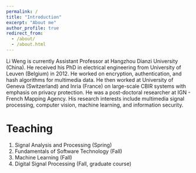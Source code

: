 ```yaml
---
permalink: /
title: "Introduction"
excerpt: "About me"
author_profile: true
redirect_from: 
  - /about/
  - /about.html
---
```


Li Weng is currently Assistant Professor at Hangzhou Dianzi University (China). He received his PhD in electrical engineering from University of Leuven (Belgium) in 2012. He worked on encryption, authentication, and hash algorithms for multimedia data. He then worked at University of Geneva (Switzerland) and Inria (France) on large-scale CBIR systems with emphasis on privacy protection. He was a post-doctoral researcher at IGN - French Mapping Agency. His research interests include multimedia signal processing, computer vision, machine learning, and information security.

Teaching
======
1. Signal Analysis and Processing (Spring)
1. Fundamentals of Software Technology (Fall)
1. Machine Learning (Fall)
1. Digital Signal Processing (Fall, graduate course)
